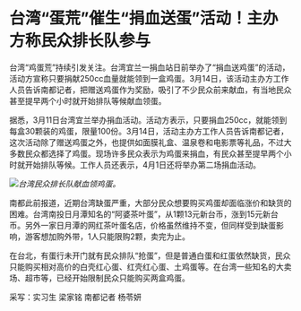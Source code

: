 # 台湾“蛋荒”催生“捐血送蛋”活动！主办方称民众排长队参与

台湾“鸡蛋荒”持续引发关注。台湾宜兰一捐血站日前举办了“捐血送鸡蛋”的活动，活动方宣称只要捐献250cc血量就能领到一盒鸡蛋。3月14日，该活动主办方工作人员告诉南都记者，把赠送鸡蛋作为奖励，吸引了不少民众前来献血，有当地民众甚至提早两个小时就开始排队等候献血领蛋。

据悉，3月11日台湾宜兰举办捐血活动。活动方表示，只要捐血250cc，就能领到每盒30颗装的鸡蛋，限量100份。3月14日，活动主办方工作人员告诉南都记者，这次活动除了赠送鸡蛋之外，也提供如面膜礼盒、温泉卷和电影票等礼品，不过大多数民众都选择了鸡蛋。现场许多民众表示为鸡蛋来捐血，有民众甚至提早两个小时就开始排队等候。工作人员还表示，4月1日还将举办第二场捐血活动。

![](https://inews.gtimg.com/om_bt/OJuJZ0z55CQjkLcIRSK9brqsu5Xf2GGVglv40MwgKClmUAA/1000)_台湾民众排长队献血领鸡蛋。_

南都此前报道，近期台湾缺蛋严重，大部分民众想要购买鸡蛋却面临涨价和缺货的困难。台湾南投日月潭知名的“阿婆茶叶蛋”，从1颗13元新台币，涨到15元新台币。另外一家日月潭的网红茶叶蛋名店，价格虽然维持不变，但同样受到缺蛋影响，游客想加购外带，1人只能限购2颗，卖完为止。

在台北，有蛋行未开门就有民众排队“抢蛋”，但是普通白蛋和红蛋依然缺货，民众只能购买相对高价的白壳红心蛋、红壳红心蛋、土鸡蛋等。在台湾一些知名的大卖场、超市等，已经开始限制民众只能购买两盒鸡蛋。

采写：实习生 梁家铭 南都记者 杨苓妍

